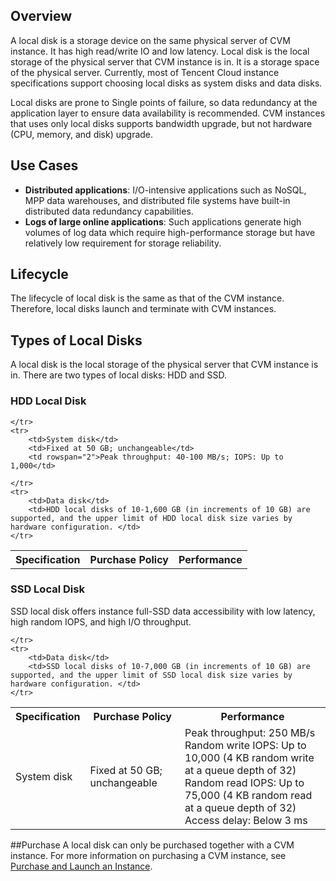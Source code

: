 ## Overview
A local disk is a storage device on the same physical server of CVM instance. It has high read/write IO and low latency.
Local disk is the local storage of the physical server that CVM instance is in. It is a storage space of the physical server. Currently, most of Tencent Cloud instance specifications support choosing local disks as system disks and data disks.

Local disks are prone to Single points of failure, so data redundancy at the application layer to ensure data availability is recommended. CVM instances that uses only local disks supports bandwidth upgrade, but not hardware (CPU, memory, and disk) upgrade.

## Use Cases
- **Distributed applications**: I/O-intensive applications such as NoSQL, MPP data warehouses, and distributed file systems have built-in distributed data redundancy capabilities. 
- **Logs of large online applications**: Such applications generate high volumes of log data which require high-performance storage but have relatively low requirement for storage reliability. 

## Lifecycle
The lifecycle of local disk is the same as that of the CVM instance. Therefore, local disks launch and terminate with CVM instances.

## Types of Local Disks
A local disk is the local storage of the physical server that CVM instance is in. There are two types of local disks: HDD and SSD.

### HDD Local Disk

<table class="typical">
    <tbody>
    <tr>
        <th>Specification</th>
        <th>Purchase Policy</th>
        <th>Performance</th>

    </tr>
    <tr>
        <td>System disk</td>
        <td>Fixed at 50 GB; unchangeable</td>
        <td rowspan="2">Peak throughput: 40-100 MB/s; IOPS: Up to 1,000</td>

    </tr>
    <tr>
        <td>Data disk</td>
        <td>HDD local disks of 10-1,600 GB (in increments of 10 GB) are supported, and the upper limit of HDD local disk size varies by hardware configuration. </td>
    </tr>
</tbody></table>

### SSD Local Disk
SSD local disk offers instance full-SSD data accessibility with low latency, high random IOPS, and high I/O throughput.
<table class="SSD">
    <tbody>
    <tr>
        <th>Specification</th>
        <th>Purchase Policy</th>
        <th>Performance</th>
    </tr>
    <tr>
        <td >System disk</td>
        <td>Fixed at 50 GB; unchangeable</td>
        <td rowspan="2">Peak throughput: 250 MB/s <br>Random write IOPS: Up to 10,000 (4 KB random write at a queue depth of 32) <br>Random read IOPS: Up to 75,000 (4 KB random read at a queue depth of 32) <br> Access delay: Below 3 ms
</td>

    </tr>
    <tr>
        <td>Data disk</td>
        <td>SSD local disks of 10-7,000 GB (in increments of 10 GB) are supported, and the upper limit of SSD local disk size varies by hardware configuration. </td>
    </tr>
</tbody></table>

##Purchase
A local disk can only be purchased together with a CVM instance. For more information on purchasing a CVM instance, see [Purchase and Launch an Instance](/doc/product/213/4855).
